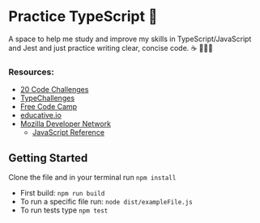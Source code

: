# Practice TypeScript :tada:

A space to help me study and improve my skills in TypeScript/JavaScript and Jest and just practice writing clear, concise code. :coffee: 👩🏻‍💻

### Resources:
- [20 Code Challenges](https://www.codecademy.com/resources/blog/20-code-challenges/)
- [TypeChallenges](https://github.com/type-challenges/type-challenges)
- [Free Code Camp](https://www.freecodecamp.org/)
- [educative.io](https://www.educative.io/courses/simplifying-javascript-handy-guide)
- [Mozilla Developer Network](https://developer.mozilla.org/en-US/)
    - [JavaScript Reference](https://developer.mozilla.org/en-US/docs/Web/JavaScript/Reference)

## Getting Started

Clone the file and in your terminal run `npm install`
- First build: `npm run build` 
- To run a specific file run: `node dist/exampleFile.js`
- To run tests type `npm test`



